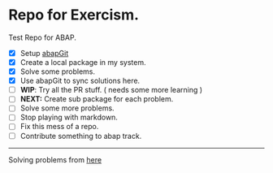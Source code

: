 # Repo for Exercism.

Test Repo for ABAP.

- [X] Setup [abapGit](https://github.com/abapGit/abapGit)
- [X] Create a local package in my system.
- [X] Solve some problems.
- [X] Use abapGit to sync solutions here.
- [ ] __WIP__: Try all the PR stuff. ( needs some more learning )
- [ ] __NEXT:__ Create sub package for each problem.
- [ ] Solve some more problems.
- [ ] Stop playing with markdown.
- [ ] Fix this mess of a repo.
- [ ] Contribute something to abap track.

---

Solving problems from [here](https://exercism.org/tracks/abap)
